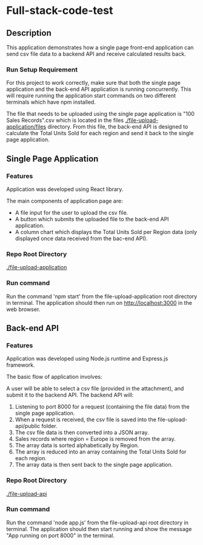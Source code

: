# Full-stack-code-test

## Description

This application demonstrates how a single page front-end application can send csv file data to a backend API and receive calculated results back.

### Run Setup Requirement

For this project to work correctly, make sure that both the single page application and the back-end API application is running concurrently. This will require running the application start commands on two different terminals which have npm installed.

The file that needs to be uploaded using the single page application is "100 Sales Records".csv which is located in the files [./file-upload-application/files](./file-upload-application/files) directory. From this file, the back-end API is designed to calculate the Total Units Sold for each region and send it back to the single page application.

## Single Page Application

### Features

Application was developed using React library.

The main components of application page are:
- A file input for the user to upload the csv file.
- A button which submits the uploaded file to the back-end API application.
- A column chart which displays the Total Units Sold per Region data (only displayed once data received from the bac-end API). 

### Repo Root Directory

[./file-upload-application](https://github.com/SB4647/Full-stack-code-test/tree/master/file-upload-application)

### Run command

Run the command 'npm start' from the file-upload-application root directory in terminal. The application should then run on [http://localhost:3000](http://localhost:3000) in the web browser.

## Back-end API 

### Features

Application was developed using Node.js runtime and Express.js framework.

The basic flow of application involves:

A user will be able to select a csv file (provided in the attachment), and submit it to the backend API.
The backend API will:
1. Listening to port 8000 for a request (containing the file data) from the single page application.
2. When a request is received, the csv file is saved into the file-upload-api/public folder.
3. The csv file data is then converted into a JSON array.
4. Sales records where region = Europe is removed from the array.
5. The array data is sorted alphabetically by Region.
6. The array is reduced into an array containing the Total Units Sold for each region.
7. The array data is then sent back to the single page application.

### Repo Root Directory

[./file-upload-api](https://github.com/SB4647/Full-stack-code-test/tree/master/file-upload-api)

### Run command

Run the command 'node app.js' from the file-upload-api root directory in terminal. The application should then start running and show the message "App running on port 8000" in the terminal.

